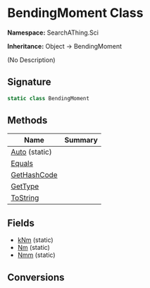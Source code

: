 # BendingMoment Class
**Namespace:** SearchAThing.Sci

**Inheritance:** Object → BendingMoment

(No Description)

## Signature
```csharp
static class BendingMoment
```
## Methods
|**Name**|**Summary**|
|---|---|
|[Auto](BendingMoment/Auto.md) (static)||
|[Equals](BendingMoment/Equals.md)||
|[GetHashCode](BendingMoment/GetHashCode.md)||
|[GetType](BendingMoment/GetType.md)||
|[ToString](BendingMoment/ToString.md)||
## Fields
- [kNm](BendingMoment/kNm.md) (static)
- [Nm](BendingMoment/Nm.md) (static)
- [Nmm](BendingMoment/Nmm.md) (static)
## Conversions
